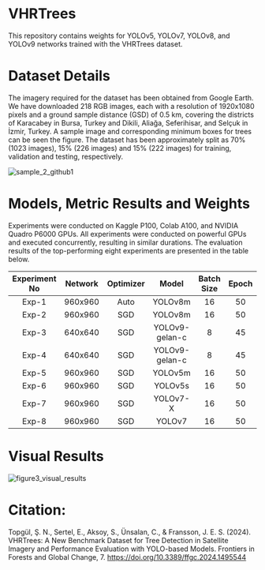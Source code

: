 # VHRTrees

This repository contains weights for YOLOv5, YOLOv7, YOLOv8, and YOLOv9 networks trained with the VHRTrees dataset. 

# Dataset Details
The imagery required for the dataset has been obtained from Google Earth. We have downloaded 218 RGB images, each with a resolution of 1920x1080 pixels and a ground sample distance (GSD) of 0.5 km, covering the districts of Karacabey in Bursa, Turkey and Dikili, Aliağa, Seferihisar, and Selçuk in İzmir, Turkey. A sample image and corresponding minimum boxes for trees can be seen the figure. The dataset has been approximately split as 70% (1023 images), 15% (226 images) and 15% (222 images) for training, validation and testing, respectively.

![sample_2_github1](https://github.com/sulenurtopgul/VHRTrees/assets/109470455/47e94be5-c3af-4770-b5b8-cb09330a6605)

# Models, Metric Results and Weights

Experiments were conducted on Kaggle P100, Colab A100, and NVIDIA Quadro P6000 GPUs. All experiments were conducted on powerful GPUs and executed concurrently, resulting in similar durations. The evaluation results of the top-performing eight experiments are presented in the table below.


| Experiment No | Network | Optimizer |     Model     | Batch Size | Epoch | F-1 Score | Precision | Recall | mAP50 | mAP50-95 | Link |
|:-------------:|:-------:|:---------:|:-------------:|:----------:|:-----:|:---------:|:---------:|:------:|:-----:|:--------:|--------  |
|     Exp-1     | 960x960 |    Auto   |    YOLOv8m    |     16     |   50  |   0.932   |   0.932   |  0.932 | 0.934 |   0.608  | [Download](https://drive.google.com/file/d/1DO785NH13fEleCrQeLQb9L7SSyb1tEiT/view?usp=drive_link) |
|     Exp-2     | 960x960 |    SGD    |    YOLOv8m    |     16     |   50  |   0.915   |   0.942   |  0.890 | 0.916 |   0.608  | [Download](https://drive.google.com/file/d/1pviwFw14uib14890b1HzZ6qr-yRlt8UW/view?usp=drive_link) |
|     Exp-3     | 640x640 |    SGD    | YOLOv9-gelan-c|      8     |   45  |   0.928   |   0.924   |  0.932 | 0.936 |   0.594  | [Download](https://drive.google.com/file/d/1MqOBOPCP1jvX-LKQ05uQtcdyK7x2tF-I/view?usp=drive_link) |
|     Exp-4     | 640x640 |    SGD    | YOLOv9-gelan-c|      8     |   45  |   0.924   |   0.922   |  0.927 | 0.534 |   0.584  | [Download](https://drive.google.com/file/d/1KBYk0A8xtqcvdjkD4kDIJHudefanVZG1/view?usp=drive_link) |
|     Exp-5     | 960x960 |    SGD    |    YOLOv5m    |     16     |   50  |   0.929   |   0.932   |  0.926 | 0.934 |   0.569  | [Download](https://drive.google.com/file/d/1_fzjVl8yOYphNK2pyaJYR250Ckz0P46i/view?usp=drive_link) |
|     Exp-6     | 960x960 |    SGD    |    YOLOv5s    |     16     |   50  |   0.931   |   0.930   |  0.933 | 0.933 |   0.567  | [Download](https://drive.google.com/file/d/1ue-vPl4krs96CTbyxSca27FYdxQ8bziD/view?usp=drive_link) |
|     Exp-7     | 960x960 |    SGD    |   YOLOv7-X    |     16     |   50  |   0.930   |   0.923   |  0.937 | 0.912 |   0.552  | [Download](https://drive.google.com/file/d/17A36XziU33TWUOKy4ubspCPYhka3bV7-/view?usp=drive_link) |
|     Exp-8     | 960x960 |    SGD    |    YOLOv7     |     16     |   50  |   0.929   |   0.930   |  0.928 | 0.908 |   0.549  | [Download](https://drive.google.com/file/d/18KWTWqiuOx4iMVdYarsWR4Bx7SKFYbtF/view?usp=drive_link) |



# Visual Results

![figure3_visual_results](https://github.com/sulenurtopgul/VHRTrees/assets/109470455/c30a47ae-6d23-488a-8e38-98199cff8862)

# Citation:
Topgül, Ş. N., Sertel, E., Aksoy, S., Ünsalan, C., & Fransson, J. E. S. (2024). VHRTrees: A New Benchmark Dataset for Tree Detection in Satellite Imagery and Performance Evaluation with YOLO-based Models. Frontiers in Forests and Global Change, 7. https://doi.org/10.3389/ffgc.2024.1495544
